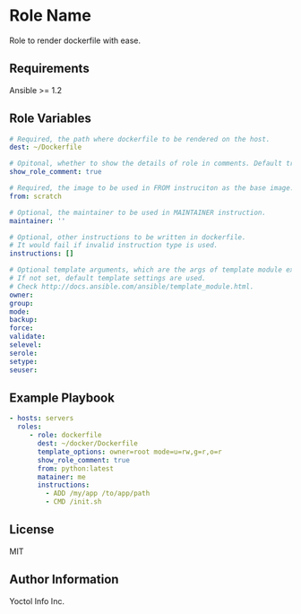 Role Name
=========

Role to render dockerfile with ease.

Requirements
------------

Ansible >= 1.2

Role Variables
--------------

```yaml
# Required, the path where dockerfile to be rendered on the host.
dest: ~/Dockerfile

# Opitonal, whether to show the details of role in comments. Default true.
show_role_comment: true

# Required, the image to be used in FROM instruciton as the base image.
from: scratch

# Optional, the maintainer to be used in MAINTAINER instruction.
maintainer: ''

# Optional, other instructions to be written in dockerfile.
# It would fail if invalid instruction type is used.
instructions: []

# Optional template arguments, which are the args of template module except `src`.
# If not set, default template settings are used.
# Check http://docs.ansible.com/ansible/template_module.html.
owner:
group:
mode:
backup:
force:
validate:
selevel:
serole:
setype:
seuser:
```


Example Playbook
----------------

```yaml
- hosts: servers
  roles:
     - role: dockerfile
       dest: ~/docker/Dockerfile
       template_options: owner=root mode=u=rw,g=r,o=r
       show_role_comment: true
       from: python:latest
       matainer: me
       instructions:
         - ADD /my/app /to/app/path
         - CMD /init.sh
```

License
-------

MIT

Author Information
------------------

Yoctol Info Inc.

